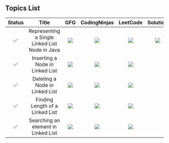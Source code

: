 ## Topics List

| Status | Title | GFG | CodingNinjas | LeetCode | Solution |
| :-------: | :-------: | :-------: | :-------: | :-------: | :-------: |
| ✅ | Representing a Single Linked List Node in Java | <img src = "https://upload.wikimedia.org/wikipedia/commons/thumb/4/43/GeeksforGeeks.svg/32px-GeeksforGeeks.svg.png" /> | <a href = "https://github.com/TharunBalaji2004/Strivers-AtoZ-DSA-Sheet/tree/main/Linked%20List/Singly%20Linked%20List%20Basics" target = "_blank" ><img src = "https://upload.wikimedia.org/wikipedia/commons/thumb/9/91/Octicons-mark-github.svg/32px-Octicons-mark-github.svg.png" /></a> | <img src="https://upload.wikimedia.org/wikipedia/commons/thumb/6/6c/Leetcode.svg/28px-Leetcode.svg.png" /> | <img src="https://files.codingninjas.in/new-logo-03-11984.svg" /> |
| ✅ | Inserting a Node in Linked List | <img src = "https://upload.wikimedia.org/wikipedia/commons/thumb/4/43/GeeksforGeeks.svg/32px-GeeksforGeeks.svg.png" /> |<a href = "https://github.com/TharunBalaji2004/Strivers-AtoZ-DSA-Sheet/tree/main/Linked%20List/Singly%20Linked%20List%20Basics" target = "_blank" ><img src = "https://upload.wikimedia.org/wikipedia/commons/thumb/9/91/Octicons-mark-github.svg/32px-Octicons-mark-github.svg.png" /></a> | <img src="https://upload.wikimedia.org/wikipedia/commons/thumb/6/6c/Leetcode.svg/28px-Leetcode.svg.png" /> |
| ✅ | Deleting a Node in Linked List | <img src = "https://upload.wikimedia.org/wikipedia/commons/thumb/4/43/GeeksforGeeks.svg/32px-GeeksforGeeks.svg.png" /> | <a href = "https://github.com/TharunBalaji2004/Strivers-AtoZ-DSA-Sheet/tree/main/Linked%20List/Singly%20Linked%20List%20Basics" target = "_blank" ><img src = "https://upload.wikimedia.org/wikipedia/commons/thumb/9/91/Octicons-mark-github.svg/32px-Octicons-mark-github.svg.png" /></a> | <img src="https://upload.wikimedia.org/wikipedia/commons/thumb/6/6c/Leetcode.svg/28px-Leetcode.svg.png" /> |
| ✅ | Finding Length of a Linked List | <img src = "https://upload.wikimedia.org/wikipedia/commons/thumb/4/43/GeeksforGeeks.svg/32px-GeeksforGeeks.svg.png" /> | <a href = "https://github.com/TharunBalaji2004/Strivers-AtoZ-DSA-Sheet/tree/main/Linked%20List/Singly%20Linked%20List%20Basics" target = "_blank" ><img src = "https://upload.wikimedia.org/wikipedia/commons/thumb/9/91/Octicons-mark-github.svg/32px-Octicons-mark-github.svg.png" /></a> | <img src="https://upload.wikimedia.org/wikipedia/commons/thumb/6/6c/Leetcode.svg/28px-Leetcode.svg.png" /> |
| ✅ | Searching an element in Linked List | <img src = "https://upload.wikimedia.org/wikipedia/commons/thumb/4/43/GeeksforGeeks.svg/32px-GeeksforGeeks.svg.png" /> | <a href = "https://github.com/TharunBalaji2004/Strivers-AtoZ-DSA-Sheet/tree/main/Linked%20List/Singly%20Linked%20List%20Basics" target = "_blank" ><img src = "https://upload.wikimedia.org/wikipedia/commons/thumb/9/91/Octicons-mark-github.svg/32px-Octicons-mark-github.svg.png" /></a> | <img src="https://upload.wikimedia.org/wikipedia/commons/thumb/6/6c/Leetcode.svg/28px-Leetcode.svg.png" /> |


